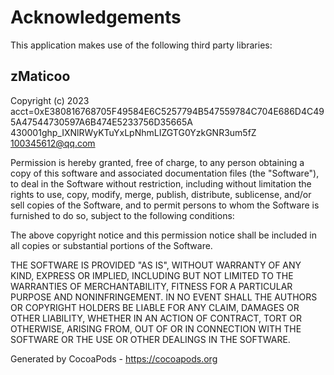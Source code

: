 # Acknowledgements
This application makes use of the following third party libraries:

## zMaticoo

Copyright (c) 2023 acct<blob>=0xE380816768705F49584E6C5257794B547559784C704E686D4C495A47544730597A6B474E5233756D35665A  430001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 <100345612@qq.com>

Permission is hereby granted, free of charge, to any person obtaining a copy
of this software and associated documentation files (the "Software"), to deal
in the Software without restriction, including without limitation the rights
to use, copy, modify, merge, publish, distribute, sublicense, and/or sell
copies of the Software, and to permit persons to whom the Software is
furnished to do so, subject to the following conditions:

The above copyright notice and this permission notice shall be included in
all copies or substantial portions of the Software.

THE SOFTWARE IS PROVIDED "AS IS", WITHOUT WARRANTY OF ANY KIND, EXPRESS OR
IMPLIED, INCLUDING BUT NOT LIMITED TO THE WARRANTIES OF MERCHANTABILITY,
FITNESS FOR A PARTICULAR PURPOSE AND NONINFRINGEMENT. IN NO EVENT SHALL THE
AUTHORS OR COPYRIGHT HOLDERS BE LIABLE FOR ANY CLAIM, DAMAGES OR OTHER
LIABILITY, WHETHER IN AN ACTION OF CONTRACT, TORT OR OTHERWISE, ARISING FROM,
OUT OF OR IN CONNECTION WITH THE SOFTWARE OR THE USE OR OTHER DEALINGS IN
THE SOFTWARE.

Generated by CocoaPods - https://cocoapods.org

